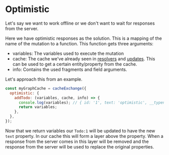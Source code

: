 # Optimistic

Let's say we want to work offline or we don't want to wait for
responses from the server.

Here we have optimistic responses as the solution. This is a mapping
of the name of the mutation to a function. This function gets three
arguments:

- variables: The variables used to execute the mutation
- cache: The cache we've already seen in [resolvers](./resolvers.md) and
  [updates](./updates.md). This can be used to get a certain entity/property
  from the cache.
- info: Contains the used fragments and field arguments.

Let's approach this from an example.

```js
const myGraphCache = cacheExchange({
  optimistic: {
    addTodo: (variables, cache, info) => {
      console.log(variables); // { id: '1', text: 'optimistic', __typename: 'Todo' }
      return variables;
    },
  },
});
```

Now that we return variables our `Todo:1` will be updated to have
the new `text` property. In our cache this will form a layer above
the property. When a response from the server comes in this layer
will be removed and the response from the server will be used to
replace the original properties.
